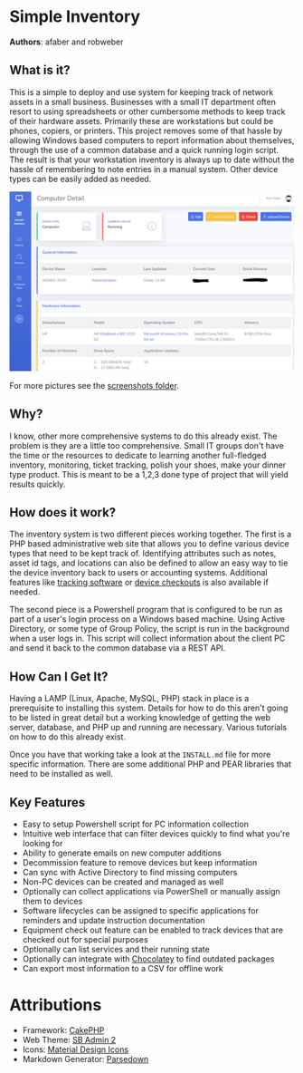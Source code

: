 # Simple Inventory

**Authors**: afaber and robweber

## What is it? 

This is a simple to deploy and use system for keeping track of network assets in a small business. Businesses with a small IT department often resort to using spreadsheets or other cumbersome methods to keep track of their hardware assets. Primarily these are workstations but could be phones, copiers, or printers. This project removes some of that hassle by allowing Windows based computers to report information about themselves, through the use of a common database and a quick running login script. The result is that your workstation inventory is always up to date without the hassle of remembering to note entries in a manual system. Other device types can be easily added as needed. 

![alt text](https://github.com/eau-claire-energy-cooperative/simple-inventory/raw/master/screenshots/Detail_Screen.PNG "Detail Screen")

For more pictures see the [screenshots folder](https://github.com/eau-claire-energy-cooperative/simple-inventory/tree/master/screenshots). 

## Why? 

I know, other more comprehensive systems to do this already exist. The problem is they are a little too comprehensive. Small IT groups don't have the time or the resources to dedicate to learning another full-fledged inventory, monitoring, ticket tracking, polish your shoes, make your dinner type product. This is meant to be a 1,2,3 done type of project that will yield results quickly. 

## How does it work? 

The inventory system is two different pieces working together. The first is a PHP based administrative web site that allows you to define various device types that need to be kept track of. Identifying attributes such as notes, asset id tags, and locations can also be defined to allow an easy way to tie the device inventory back to users or accounting systems. Additional features like [tracking software](https://github.com/eau-claire-energy-cooperative/simple-inventory/wiki/Software) or [device checkouts](https://github.com/eau-claire-energy-cooperative/simple-inventory/wiki/Device-Checkout) is also available if needed. 

The second piece is a Powershell program that is configured to be run as part of a user's login process on a Windows based machine. Using Active Directory, or some type of Group Policy, the script is run in the background when a user logs in. This script will collect information about the client PC and send it back to the common database via a REST API.

## How Can I Get It? 


Having a LAMP (Linux, Apache, MySQL, PHP) stack in place is a prerequisite to installing this system. Details for how to do this aren't going to be listed in great detail but a working knowledge of getting the web server, database, and PHP up and running are necessary. Various tutorials on how to do this already exist. 

Once you have that working take a look at the ```INSTALL.md``` file for more specific information. There are some additional PHP and PEAR libraries that need to be installed as well. 


## Key Features

* Easy to setup Powershell script for PC information collection 
* Intuitive web interface that can filter devices quickly to find what you're looking for
* Ability to generate emails on new computer additions
* Decommission feature to remove devices but keep information
* Can sync with Active Directory to find missing computers
* Non-PC devices can be created and managed as well
* Optionally can collect applications via PowerShell or manually assign them to devices
* Software lifecycles can be assigned to specific applications for reminders and update instruction documentation
* Equipment check out feature can be enabled to track devices that are checked out for special purposes
* Optionally can list services and their running state
* Optionally can integrate with [Chocolatey](https://chocolatey.org/) to find outdated packages
* Can export most information to a CSV for offline work


# Attributions

* Framework: [CakePHP](https://cakephp.org/)
* Web Theme: [SB Admin 2](https://startbootstrap.com/themes/sb-admin-2/)
* Icons: [Material Design Icons](https://materialdesignicons.com/)
* Markdown Generator: [Parsedown](https://github.com/erusev/parsedown)
